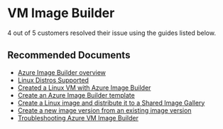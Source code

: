 <properties
	pageTitle="VM Image Builder"
	description="VM Image Builder"
	service="microsoft.compute"
	resource="virtualmachines"
	authors="scottAzure"
	ms.author="scotro"
	displayOrder=""
	selfHelpType="generic"
	supportTopicIds="32641054,32641053"
	resourceTags=""
	productPesIds="15571,16454,16470,15797"
	cloudEnvironments="public, Fairfax"
	articleId="c9dc1a80-45dd-45bf-8cd9-25fde0e2cae7"
/>

# VM Image Builder

4 out of 5 customers resolved their issue using the guides listed below.<br>

## **Recommended Documents**

* [Azure Image Builder overview](https://docs.microsoft.com/azure/virtual-machines/linux/image-builder-overview)<br>
* [Linux Distros Supported](https://docs.microsoft.com/azure/virtual-machines/linux/image-builder-overview?toc=%2Fazure%2Fvirtual-machines%2Flinux%2Ftoc.json#os-support)<br>
* [Created a Linux VM with Azure Image Builder](https://docs.microsoft.com/azure/virtual-machines/Linux/image-builder)<br>
* [Create an Azure Image Builder template](https://docs.microsoft.com/azure/virtual-machines/linux/image-builder-json)<br>
* [Create a Linux image and distribute it to a Shared Image Gallery](https://docs.microsoft.com/azure/virtual-machines/linux/image-builder-gallery)<br>
* [Create a new image version from an existing image version](https://docs.microsoft.com/azure/virtual-machines/linux/image-builder-gallery-update-image-version)<br>
* [Troubleshooting Azure VM Image Builder](https://github.com/danielsollondon/azvmimagebuilder/blob/master/troubleshootingaib.md)
